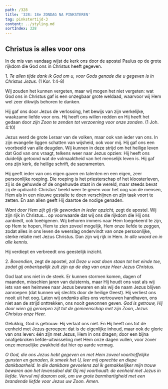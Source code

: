 ```yaml
---
path: /328
title: '328: 18e ZONDAG NA PINKSTEREN'
tag: pinkstertijd-3
content: ../styling.md
sortIndex: 328
---
```


## Christus is alles voor ons

In de mis van vandaag wijst de kerk ons door de apostel Paulus op de grote rijkdom die God ons in Christus heeft gegeven.

1\. _Te allen tijde dank ik God om u, voor Gods genade die u gegeven is in Christus Jezus._ (1 Kor. 1:4-8)

Wij zouden het kunnen vergeten, maar wij mogen het niet vergeten: wat God ons in Christus gaf is een onzegbaar grote weldaad, waarvoor wij Hem wel zeer dikwijls behoren te danken.

Hij gaf ons door Jezus de verlossing, het bewijs van zijn werkelijke, waakzame liefde voor ons. Hij heeft ons willen redden en Hij heeft het gedaan door _zijn Zoon te zenden tot verzoening voor onze zonden_. (1 Joh. 4:10)

Jezus werd de grote Leraar van de volken, maar ook van ieder van ons. In zijn evangelie liggen schatten van wijsheid, ook voor mij. Hij gaf ons een voorbeeld van alle deugden. Wij kunnen in deze strijd om het heilige leven dat God van ons vraagt, telkens weer naar Jezus opzien: Hij heeft ons duidelijk getoond wat de volmaaktheid van het menselijk leven is. Hij gaf ons zijn kerk, de heilige schrift, de sacramenten.

Hij geeft ieder van ons eigen gaven en talenten en een eigen, zeer persoonlijke roeping. Die roeping is het priesterschap of het kloosterleven, zij is de gehuwde of de ongehuwde staat in de wereld, maar steeds bevat zij de opdracht: Christus' beeld weer te geven voor het oog van de mensen, Hem als in een nieuwe gestalte te doen verschijnen en zijn taak voort te zetten. En aan allen geeft Hij daartoe de nodige genaden.

_Want door Hem zijt gij rijk geworden in ieder opzicht,_ zegt de apostel. Wij zijn rijk in Christus... op voorwaarde dat wij ons die rijkdom die Hij ons aanbiedt, ook toeëigenen. Wij behoren immers naar Hem toegekeerd te zijn, op Hem te hopen, Hem te zien zoveel mogelijk, Hem onze liefde te zeggen, zodat alles in ons leven de weerslag ondervindt van onze persoonlijke, sterke relatie met Jezus Christus. Dan zijn wij rijk in Hem. _In alle woord en in alle kennis._

Hij verdiept en verbreedt ons geestelijk inzicht.

2\. _Bovendien,_ zegt de apostel, _zal Deze u vast doen staan tot het einde toe, zodat gij onberispelijk zult zijn op de dag van onze Heer Jezus Christus._

God laat ons niet in de steek. Er kunnen stormen komen, dagen of maanden, misschien jaren van duisternis, maar Hij houdt ons vast als wij iets van een heimwee naar Jezus bewaren en als wij de naam Jezus blijven aanroepen (dat kunnen wij slechts door de heilige Geest). Hij verliest ons nooit uit het oog. Laten wij _ondanks_ alles ons vertrouwen handhaven, ons niet aan de strijd onttrekken, ons nooit gewonnen geven. _God is getrouw, Hij door wien gij geroepen zijt tot de gemeenschap met zijn Zoon, Jezus Christus onze Heer._

Gelukkig, God is getrouw: Hij verlaat ons niet. En Hij heeft ons tot de eenheid met Jezus geroepen: dat is de eigenlijke inhoud, maar ook de glorie van ons leven: één zijn met Jezus, Hem in ons dragen; door een bijna onafgebroken liefde-uitwisseling met Hem onze dagen vullen, voor zover onze menselijke zwakheid dat hier op aarde vermag.

_O God, die ons Jezus hebt gegeven en met Hem zoveel voortreffelijke gunsten en genaden, ik smeek het U, leer mij oprechte en diepe dankbaarheid. In die dankbare gevoelens zal ik gemakkelijker mijn trouw bewaren aan het levensdoel dat Gij mij voorhoudt: de eenheid met Jezus in liefde. Vervul mij daarom ook, om uw grote barmhartigheid met een brandende liefde voor Jezus uw Zoon. Amen._
